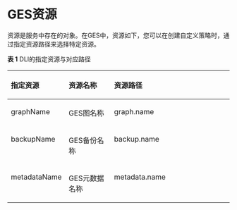 # GES资源<a name="ges_01_0074"></a>

资源是服务中存在的对象。在GES中，资源如下，您可以在创建自定义策略时，通过指定资源路径来选择特定资源。

**表 1**  DLI的指定资源与对应路径

<a name="table17762145616578"></a>
<table><thead align="left"><tr id="row1691118561571"><th class="cellrowborder" valign="top" width="17.69%" id="mcps1.2.4.1.1"><p id="p9912105615575"><a name="p9912105615575"></a><a name="p9912105615575"></a>指定资源</p>
</th>
<th class="cellrowborder" valign="top" width="22.82%" id="mcps1.2.4.1.2"><p id="p10130637163016"><a name="p10130637163016"></a><a name="p10130637163016"></a>资源名称</p>
</th>
<th class="cellrowborder" valign="top" width="59.489999999999995%" id="mcps1.2.4.1.3"><p id="p13912105611577"><a name="p13912105611577"></a><a name="p13912105611577"></a>资源路径</p>
</th>
</tr>
</thead>
<tbody><tr id="row59128562574"><td class="cellrowborder" valign="top" width="17.69%" headers="mcps1.2.4.1.1 "><p id="p204333213513"><a name="p204333213513"></a><a name="p204333213513"></a>graphName</p>
</td>
<td class="cellrowborder" valign="top" width="22.82%" headers="mcps1.2.4.1.2 "><p id="p1113119377307"><a name="p1113119377307"></a><a name="p1113119377307"></a>GES图名称</p>
</td>
<td class="cellrowborder" valign="top" width="59.489999999999995%" headers="mcps1.2.4.1.3 "><p id="p86653855311"><a name="p86653855311"></a><a name="p86653855311"></a>graph.name</p>
</td>
</tr>
<tr id="row2230131615118"><td class="cellrowborder" valign="top" width="17.69%" headers="mcps1.2.4.1.1 "><p id="p184313212518"><a name="p184313212518"></a><a name="p184313212518"></a>backupName</p>
</td>
<td class="cellrowborder" valign="top" width="22.82%" headers="mcps1.2.4.1.2 "><p id="p11131237143019"><a name="p11131237143019"></a><a name="p11131237143019"></a>GES备份名称</p>
</td>
<td class="cellrowborder" valign="top" width="59.489999999999995%" headers="mcps1.2.4.1.3 "><p id="p166568175319"><a name="p166568175319"></a><a name="p166568175319"></a>backup.name</p>
</td>
</tr>
<tr id="row1095412247517"><td class="cellrowborder" valign="top" width="17.69%" headers="mcps1.2.4.1.1 "><p id="p64393235116"><a name="p64393235116"></a><a name="p64393235116"></a>metadataName</p>
</td>
<td class="cellrowborder" valign="top" width="22.82%" headers="mcps1.2.4.1.2 "><p id="p12131133753010"><a name="p12131133753010"></a><a name="p12131133753010"></a>GES元数据名称</p>
</td>
<td class="cellrowborder" valign="top" width="59.489999999999995%" headers="mcps1.2.4.1.3 "><p id="p56665812534"><a name="p56665812534"></a><a name="p56665812534"></a>metadata.name</p>
</td>
</tr>
</tbody>
</table>

